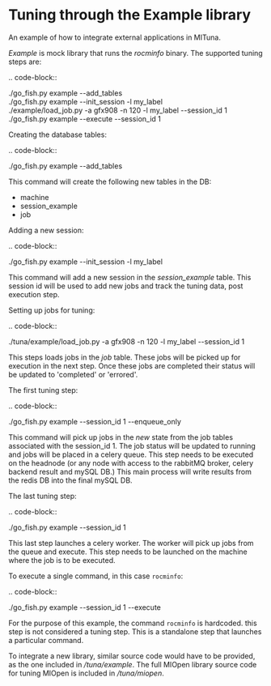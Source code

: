 Tuning through the Example library
==================================
An example of how to integrate external applications in MITuna.


*Example* is mock library that runs the *rocminfo* binary.
The supported tuning steps are:

.. code-block::  

  ./go_fish.py example --add_tables  
  ./go_fish.py example --init_session -l my_label  
  ./example/load_job.py -a gfx908 -n 120 -l my_label --session_id 1  
  ./go_fish.py example --execute --session_id 1  

Creating the database tables:

.. code-block::  

  ./go_fish.py example --add_tables  

This command will create the following new tables in the DB:
* machine
* session_example
* job

Adding a new session:

.. code-block::  

  ./go_fish.py example --init_session -l my_label  

This command will add a new session in the *session_example* table. This session id will be
used to add new jobs and track the tuning data, post execution step.

Setting up jobs for tuning:

.. code-block::  

  ./tuna/example/load_job.py -a gfx908 -n 120 -l my_label --session_id 1

This steps loads jobs in the *job* table. These jobs will be picked up for execution in the
next step. Once these jobs are completed their status will be updated to 'completed' or 'errored'.

The first tuning step:

.. code-block::  

  ./go_fish.py example --session_id 1 --enqueue_only

This command will pick up jobs in the *new* state from the job tables associated with the
session_id 1. The job status will be updated to running and jobs will be placed in a celery
queue. This step needs to be executed on the headnode (or any node with access to the rabbitMQ
broker, celery backend result and mySQL DB.) This main process will write results from the redis DB
into the final mySQL DB.


The last tuning step:

.. code-block::  

  ./go_fish.py example --session_id 1

This last step launches a celery worker. The worker will pick up jobs from the queue and execute.
This step needs to be launched on the machine where the job is to be executed.

To execute a single command, in this case `rocminfo`:

.. code-block::  

  ./go_fish.py example --session_id 1 --execute

For the purpose of this example, the command `rocminfo` is hardcoded. this step is not considered
a tuning step. This is a standalone step that launches a particular command.


To integrate a new library, similar source code would have to be provided, as the one included
in */tuna/example*. The full MIOpen library source code for tuning MIOpen is included in
*/tuna/miopen*.
